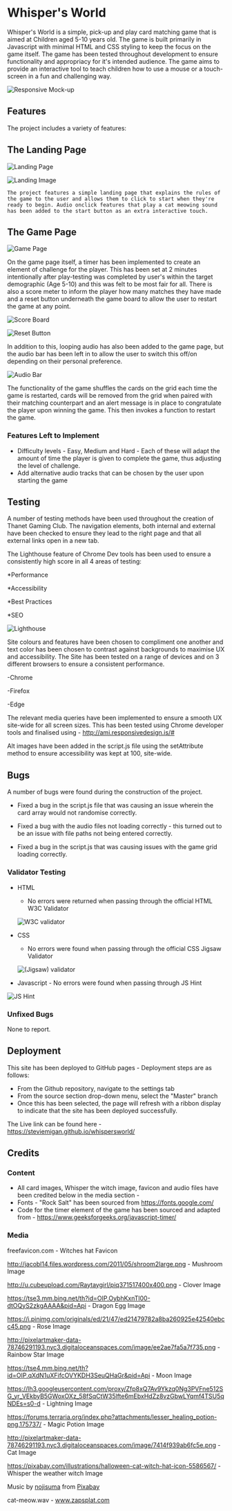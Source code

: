 # Whisper's World

Whisper's World is a simple, pick-up and play card matching game that is aimed at Children aged 5-10 years old. The game is built primarily in Javascript with minimal HTML and CSS styling to keep the focus on the game itself. The game has been tested throughout development to ensure functionality and appropriacy for it's intended audience. The game aims to provide an interactive tool to teach children how to use a mouse or a touch-screen in a fun and challenging way.

![Responsive Mock-up](https://github.com/StevieMigan/whispersworld/blob/main/assets/images/game-responsive.png?raw=true)

## Features 

The project includes a variety of features: 

## The Landing Page

![Landing Page](https://github.com/StevieMigan/whispersworld/blob/main/assets/images/instructions.png?raw=true)

![Landing Image](https://github.com/StevieMigan/whispersworld/blob/main/assets/images/whisper-link.png?raw=true)

    The project features a simple landing page that explains the rules of the game to the user and allows them to click to start when they're ready to begin. Audio onclick features that play a cat meowing sound has been added to the start button as an extra interactive touch.

## The Game Page

![Game Page](https://github.com/StevieMigan/whispersworld/blob/main/assets/images/game-board.png?raw=true)

On the game page itself, a timer has been implemented to create an element of challenge for the player. This has been set at 2 minutes intentionally after play-testing was completed by user's within the target demographic (Age 5-10) and this was felt to be most fair for all. There is also a score meter to inform the player how many matches they have made and a reset button underneath the game board to allow the user to restart the game at any point.

![Score Board](https://github.com/StevieMigan/whispersworld/blob/main/assets/images/score-board.png?raw=true)

![Reset Button](https://github.com/StevieMigan/whispersworld/blob/main/assets/images/reset-button.png?raw=true)

In addition to this, looping audio has also been added to the game page, but the audio bar has been left in to allow the user to switch this off/on depending on their personal preference.

![Audio Bar](https://github.com/StevieMigan/whispersworld/blob/main/assets/images/audio-bar.png?raw=true)

The functionality of the game shuffles the cards on the grid each time the game is restarted, cards will be removed from the grid when paired with their matching counterpart and an alert message is in place to congratulate the player upon winning the game. This then invokes a function to restart the game.

### Features Left to Implement

- Difficulty levels - Easy, Medium and Hard - Each of these will adapt the amount of time the player is given to complete the game, thus adjusting the level of challenge.
- Add alternative audio tracks that can be chosen by the user upon starting the game

## Testing 

A number of testing methods have been used throughout the creation of Thanet Gaming Club. The navigation elements, both internal and external have been checked to ensure they lead to the right page and that all external links open in a new tab.

The Lighthouse feature of Chrome Dev tools has been used to ensure a consistently high score in all 4 areas of testing:

*Performance

*Accessibility

*Best Practices

*SEO

![Lighthouse](https://github.com/StevieMigan/whispersworld/blob/main/assets/images/index-lighthouse.png?raw=true)

Site colours and features have been chosen to compliment one another and text color has been chosen to contrast against backgrounds to maximise UX and accessibility. The Site has been tested on a range of devices and on 3 different browsers to ensure a consistent performance.

-Chrome

-Firefox

-Edge


The relevant media queries have been implemented to ensure a smooth UX site-wide for all screen sizes. This has been tested using Chrome developer tools and finalised using - http://ami.responsivedesign.is/#

Alt images have been added in the script.js file using the setAttribute method to ensure accessibility was kept at 100, site-wide.

## Bugs

A number of bugs were found during the construction of the project.

- Fixed a bug in the script.js file that was causing an issue wherein the card array would not randomise correctly. 

- Fixed a bug with the audio files not loading correctly - this turned out to be an issue with file paths not being entered correctly.

- Fixed a bug in the script.js that was causing issues with the game grid loading correctly.

### Validator Testing 

- HTML
  - No errors were returned when passing through the official HTML W3C Validator

   ![W3C validator](https://github.com/StevieMigan/whispersworld/blob/main/assets/images/html-check.png?raw=true)

- CSS
  - No errors were found when passing through the official CSS Jigsaw Validator 

  ![(Jigsaw) validator](https://github.com/StevieMigan/whispersworld/blob/main/assets/images/css-check.png?raw=true)
  
- Javascript - No errors were found when passing through JS Hint

![JS Hint](https://github.com/StevieMigan/whispersworld/blob/main/assets/images/js-check.png?raw=true)
     

### Unfixed Bugs

None to report.

## Deployment

This site has been deployed to GitHub pages - Deployment steps are as follows:

- From the Github repository, navigate to the settings tab
- From the source section drop-down menu, select the "Master" branch
- Once this has been selected, the page will refresh with a ribbon display to indicate that the site has been deployed successfully.

The Live link can be found here - https://steviemigan.github.io/whispersworld/


## Credits 

### Content 

- All card images, Whisper the witch image, favicon and audio files have been credited below in the media section - 
- Fonts - "Rock Salt" has been sourced from https://fonts.google.com/
- Code for the timer element of the game has been sourced and adapted from - https://www.geeksforgeeks.org/javascript-timer/

### Media

freefavicon.com - Witches hat Favicon

http://jacobl14.files.wordpress.com/2011/05/shroom2large.png - Mushroom Image

http://u.cubeupload.com/Raytaygirl/piq371517400x400.png - Clover Image

https://tse3.mm.bing.net/th?id=OIP.OybhKxnTl00-dtOQyS2zkgAAAA&pid=Api - Dragon Egg Image

https://i.pinimg.com/originals/ed/21/47/ed21479782a8ba260925e42540ebcc45.png - Rose Image

http://pixelartmaker-data-78746291193.nyc3.digitaloceanspaces.com/image/ee2ae7fa5a7f735.png - Rainbow Star Image

https://tse4.mm.bing.net/th?id=OIP.qXdN1uXFifcOVYKDH3SeuQHaGr&pid=Api - Moon Image

https://lh3.googleusercontent.com/proxy/Zfp8xQ7Av9Ykzq0Ng3PVFne512SG_yr_VEkbyB5GWoxOXz_58fSqCtW35lfte6mEbxHdZz8vzGbwLYqmf4TSU5qNDEs=s0-d - Lightning Image

https://forums.terraria.org/index.php?attachments/lesser_healing_potion-png.175737/ - Magic Potion Image

http://pixelartmaker-data-78746291193.nyc3.digitaloceanspaces.com/image/7414f939ab6fc5e.png - Cat Image

https://pixabay.com/illustrations/halloween-cat-witch-hat-icon-5586567/ - Whisper the weather witch Image

Music by <a href="/users/nojisuma-23737290/?tab=audio&amp;utm_source=link-attribution&amp;utm_medium=referral&amp;utm_campaign=audio&amp;utm_content=9689">nojisuma</a> from <a href="https://pixabay.com/?utm_source=link-attribution&amp;utm_medium=referral&amp;utm_campaign=music&amp;utm_content=9689">Pixabay</a>

cat-meow.wav - www.zapsplat.com 
